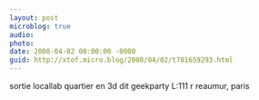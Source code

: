 ```yaml
---
layout: post
microblog: true
audio: 
photo: 
date: 2008-04-02 00:00:00 -0000
guid: http://xtof.micro.blog/2008/04/02/t781659293.html
---
```

sortie locallab quartier en 3d dit geekparty L:111 r reaumur, paris
